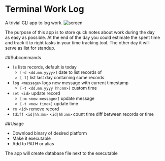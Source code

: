 # Terminal Work Log
A trivial CLI app to log work.
![screen](https://i.imgur.com/39ziNV7.png)

The purpose of this app is to store quick notes about work during the day as easy as possible.
At the end of the day you could estimate the spent time and track it to right tasks in your time tracking tool.
The other day it will serve as list for standup.


##Subcommands
* `ls` lists records, default is today
    * `[-d <dd.mm.yyyy>]` date to list records of
    * `[-l]` list last day containing some records
* `log <message>` logs new message with current timestamp
    * `[-t <dd.mm.yyyy hh:mm>]` custom time
* `set <id>` update record
    * `[-m <new message>]` update message
    * `[-t <new time>]` update time
* `rm <id>` remove record
* `tdiff <id|hh:mm> <id|hh:mm>` count time diff between records or time

##Usage
* Download binary of desired platform
* Make it executable
* Add to PATH or alias

The app will create database file next to the executable